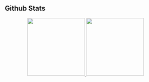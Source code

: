 <!--
**arribass/arribass** is a ✨ _special_ ✨ repository because its `README.md` (this file) appears on your GitHub profile.

Here are some ideas to get you started:

- 🔭 I’m currently working on ...
- 🌱 I’m currently learning ...
- 👯 I’m looking to collaborate on ...
- 🤔 I’m looking for help with ...
- 💬 Ask me about ...
- 📫 How to reach me: ...
- ⚡ Fun fact: ...
- github-readme-stats-arribas.vercel.app
- 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
-->
## Github Stats

<p align="center">
<a href="https://github.com/arribass">
  <img height="180em" src="https://github-readme-stats-arribas.vercel.app/api?username=arribass&include_all_commits=true&show_icons=true&hide=contribs,issues&hide_border=true&theme=vue-dark" />
  <img height="180em" src="https://github-readme-stats-arribas.vercel.app/api/top-langs/?username=arribass&layout=compact&hide_border=true&theme=vue-dark" />
</a>
</p>
